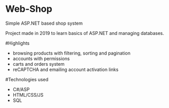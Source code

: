 # Web-Shop
Simple ASP.NET based shop system

Project made in 2019 to learn basics of ASP.NET and managing databases.

#Highlights
- browsing products with filtering, sorting and pagination
- accounts with permissions
- carts and orders system
- reCAPTCHA and emailing account activation links

#Technologies used
- C#/ASP
- HTML/CSS/JS
- SQL
